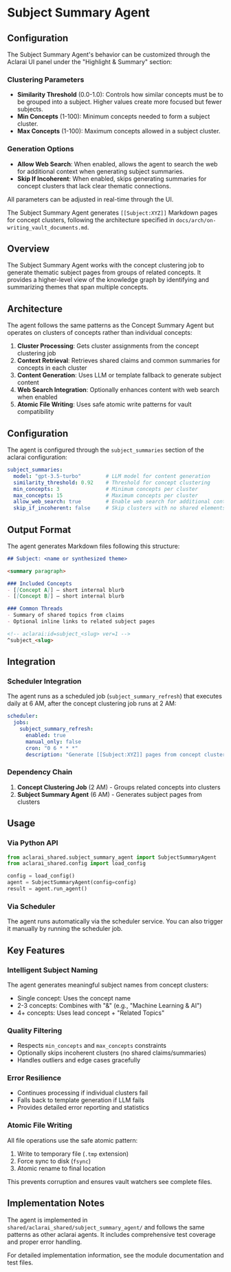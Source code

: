 # Subject Summary Agent

## Configuration
The Subject Summary Agent's behavior can be customized through the Aclarai UI panel under the "Highlight & Summary" section:

### Clustering Parameters
- **Similarity Threshold** (0.0-1.0): Controls how similar concepts must be to be grouped into a subject. Higher values create more focused but fewer subjects.
- **Min Concepts** (1-100): Minimum concepts needed to form a subject cluster.
- **Max Concepts** (1-100): Maximum concepts allowed in a subject cluster.

### Generation Options
- **Allow Web Search**: When enabled, allows the agent to search the web for additional context when generating subject summaries.
- **Skip If Incoherent**: When enabled, skips generating summaries for concept clusters that lack clear thematic connections.

All parameters can be adjusted in real-time through the UI.

The Subject Summary Agent generates `[[Subject:XYZ]]` Markdown pages for concept clusters, following the architecture specified in `docs/arch/on-writing_vault_documents.md`.

## Overview

The Subject Summary Agent works with the concept clustering job to generate thematic subject pages from groups of related concepts. It provides a higher-level view of the knowledge graph by identifying and summarizing themes that span multiple concepts.

## Architecture

The agent follows the same patterns as the Concept Summary Agent but operates on clusters of concepts rather than individual concepts:

1. **Cluster Processing**: Gets cluster assignments from the concept clustering job
2. **Context Retrieval**: Retrieves shared claims and common summaries for concepts in each cluster  
3. **Content Generation**: Uses LLM or template fallback to generate subject content
4. **Web Search Integration**: Optionally enhances content with web search when enabled
5. **Atomic File Writing**: Uses safe atomic write patterns for vault compatibility

## Configuration

The agent is configured through the `subject_summaries` section of the aclarai configuration:

```yaml
subject_summaries:
  model: "gpt-3.5-turbo"        # LLM model for content generation
  similarity_threshold: 0.92    # Threshold for concept clustering
  min_concepts: 3               # Minimum concepts per cluster
  max_concepts: 15              # Maximum concepts per cluster
  allow_web_search: true        # Enable web search for additional context
  skip_if_incoherent: false     # Skip clusters with no shared elements
```

## Output Format

The agent generates Markdown files following this structure:

```markdown
## Subject: <name or synthesized theme>

<summary paragraph>

### Included Concepts
- [[Concept A]] — short internal blurb
- [[Concept B]] — short internal blurb

### Common Threads
- Summary of shared topics from claims
- Optional inline links to related subject pages

<!-- aclarai:id=subject_<slug> ver=1 -->
^subject_<slug>
```

## Integration

### Scheduler Integration

The agent runs as a scheduled job (`subject_summary_refresh`) that executes daily at 6 AM, after the concept clustering job runs at 2 AM:

```yaml
scheduler:
  jobs:
    subject_summary_refresh:
      enabled: true
      manual_only: false
      cron: "0 6 * * *"
      description: "Generate [[Subject:XYZ]] pages from concept clusters"
```

### Dependency Chain

1. **Concept Clustering Job** (2 AM) - Groups related concepts into clusters
2. **Subject Summary Agent** (6 AM) - Generates subject pages from clusters

## Usage

### Via Python API

```python
from aclarai_shared.subject_summary_agent import SubjectSummaryAgent
from aclarai_shared.config import load_config

config = load_config()
agent = SubjectSummaryAgent(config=config)
result = agent.run_agent()
```

### Via Scheduler

The agent runs automatically via the scheduler service. You can also trigger it manually by running the scheduler job.

## Key Features

### Intelligent Subject Naming

The agent generates meaningful subject names from concept clusters:
- Single concept: Uses the concept name
- 2-3 concepts: Combines with "&" (e.g., "Machine Learning & AI")
- 4+ concepts: Uses lead concept + "Related Topics"

### Quality Filtering

- Respects `min_concepts` and `max_concepts` constraints
- Optionally skips incoherent clusters (no shared claims/summaries)
- Handles outliers and edge cases gracefully

### Error Resilience

- Continues processing if individual clusters fail
- Falls back to template generation if LLM fails
- Provides detailed error reporting and statistics

### Atomic File Writing

All file operations use the safe atomic pattern:
1. Write to temporary file (`.tmp` extension)
2. Force sync to disk (`fsync`)
3. Atomic rename to final location

This prevents corruption and ensures vault watchers see complete files.

## Implementation Notes

The agent is implemented in `shared/aclarai_shared/subject_summary_agent/` and follows the same patterns as other aclarai agents. It includes comprehensive test coverage and proper error handling.

For detailed implementation information, see the module documentation and test files.
